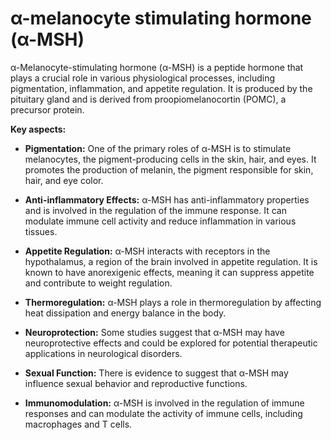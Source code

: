 # α-melanocyte stimulating hormone (α-MSH)

α-Melanocyte-stimulating hormone (α-MSH) is a peptide hormone that plays a crucial role in various physiological processes, including pigmentation, inflammation, and appetite regulation. It is produced by the pituitary gland and is derived from proopiomelanocortin (POMC), a precursor protein.

**Key aspects:**

* **Pigmentation:** One of the primary roles of α-MSH is to stimulate melanocytes, the pigment-producing cells in the skin, hair, and eyes. It promotes the production of melanin, the pigment responsible for skin, hair, and eye color.

* **Anti-inflammatory Effects:** α-MSH has anti-inflammatory properties and is involved in the regulation of the immune response. It can modulate immune cell activity and reduce inflammation in various tissues.

* **Appetite Regulation:** α-MSH interacts with receptors in the hypothalamus, a region of the brain involved in appetite regulation. It is known to have anorexigenic effects, meaning it can suppress appetite and contribute to weight regulation.

* **Thermoregulation:** α-MSH plays a role in thermoregulation by affecting heat dissipation and energy balance in the body.

* **Neuroprotection:** Some studies suggest that α-MSH may have neuroprotective effects and could be explored for potential therapeutic applications in neurological disorders.

* **Sexual Function:** There is evidence to suggest that α-MSH may influence sexual behavior and reproductive functions.

* **Immunomodulation:** α-MSH is involved in the regulation of immune responses and can modulate the activity of immune cells, including macrophages and T cells.
